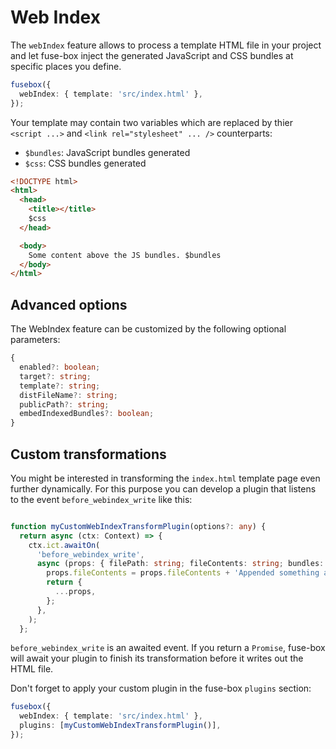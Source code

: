 # Web Index

The `webIndex` feature allows to process a template HTML file in your project and let fuse-box inject the generated
JavaScript and CSS bundles at specific places you define.

```ts
fusebox({
  webIndex: { template: 'src/index.html' },
});
```

Your template may contain two variables which are replaced by thier `<script ...>` and `<link rel="stylesheet" ... />`
counterparts:

- `$bundles`: JavaScript bundles generated
- `$css`: CSS bundles generated

```html
<!DOCTYPE html>
<html>
  <head>
    <title></title>
    $css
  </head>

  <body>
    Some content above the JS bundles. $bundles
  </body>
</html>
```

## Advanced options

The WebIndex feature can be customized by the following optional parameters:

```ts
{
  enabled?: boolean;
  target?: string;
  template?: string;
  distFileName?: string;
  publicPath?: string;
  embedIndexedBundles?: boolean;
}
```

## Custom transformations

You might be interested in transforming the `index.html` template page even further dynamically. For this purpose you
can develop a plugin that listens to the event `before_webindex_write` like this:

```ts

function myCustomWebIndexTransformPlugin(options?: any) {
  return async (ctx: Context) => {
    ctx.ict.awaitOn(
      'before_webindex_write',
      async (props: { filePath: string; fileContents: string; bundles: Array<IBundleWriteResponse> }) => {
        props.fileContents = props.fileContents + 'Appended something after </html>'.
        return {
          ...props,
        };
      },
    );
  };
```

`before_webindex_write` is an awaited event. If you return a `Promise`, fuse-box will await your plugin to finish its
transformation before it writes out the HTML file.

Don't forget to apply your custom plugin in the fuse-box `plugins` section:

```ts
fusebox({
  webIndex: { template: 'src/index.html' },
  plugins: [myCustomWebIndexTransformPlugin()],
});
```
